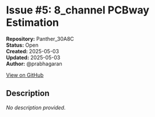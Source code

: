 # Issue #5: 8_channel PCBway Estimation

**Repository:** Panther_30A8C  
**Status:** Open  
**Created:** 2025-05-03  
**Updated:** 2025-05-03  
**Author:** @prabhagaran  

[View on GitHub](https://github.com/Simtestlab/Panther_30A8C/issues/5)

## Description

*No description provided.*
